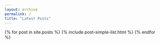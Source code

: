 ```yaml
---
layout: archive
permalink: /
title: "Latest Posts"
---
```


<div class="post-list-wrapper">
{% for post in site.posts %}
	{% include post-simple-list.html %}
{% endfor %}
</div><!-- /.tiles -->

